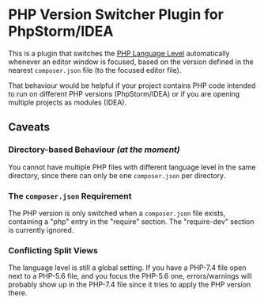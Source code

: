 # PHP Version Switcher Plugin for PhpStorm/IDEA

This is a plugin that switches
the [PHP Language Level](https://www.jetbrains.com/help/phpstorm/supported-php-versions.html) automatically whenever an
editor window is focused, based on the version defined in the nearest `composer.json` file (to the focused editor file).

That behaviour would be helpful if your project contains PHP code intended to run on different PHP versions
(PhpStorm/IDEA) or if you are opening multiple projects as modules (IDEA).

## Caveats

### Directory-based Behaviour _(at the moment)_

You cannot have multiple PHP files with different language level in the same directory, since there can only be
one `composer.json` per directory.

### The `composer.json` Requirement

The PHP version is only switched when a `composer.json` file exists, containing a "php" entry in the "require" section.
The "require-dev" section is currently ignored.

### Conflicting Split Views

The language level is still a global setting. If you have a PHP-7.4 file open next to a PHP-5.6 file, and you focus the
PHP-5.6 one, errors/warnings will probably show up in the PHP-7.4 file since it tries to apply the PHP version there.

